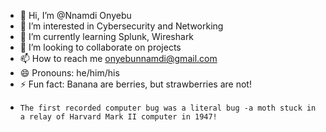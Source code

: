 - 👋 Hi, I’m @Nnamdi Onyebu      
- 👀 I’m interested in Cybersecurity and Networking
- 🌱 I’m currently learning Splunk, Wireshark
- 💞️ I’m looking to collaborate on projects
- 📫 How to reach me onyebunnamdi@gmail.com  
- 😄 Pronouns: he/him/his
- ⚡ Fun fact: Banana are berries, but strawberries are not!
-     The first recorded computer bug was a literal bug -a moth stuck in a relay of Harvard Mark II computer in 1947!

<!---
Breezy009/Breezy009 is a ✨ special ✨ repository because its `README.md` (this file) appears on your GitHub profile.
You can click the Preview link to take a look at your changes.
--->
